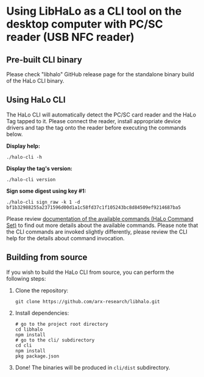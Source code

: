 # Using LibHaLo as a CLI tool on the desktop computer with PC/SC reader (USB NFC reader)

## Pre-built CLI binary

Please check "libhalo" GitHub release page for the standalone binary build of the HaLo CLI binary.

## Using HaLo CLI

The HaLo CLI will automatically detect the PC/SC card reader and the HaLo Tag tapped to it.
Please connect the reader, install appropriate device drivers and tap the tag onto the reader
before executing the commands below.

**Display help:**

```
./halo-cli -h
```

**Display the tag's version:**

```
./halo-cli version
```

**Sign some digest using key #1:**

```
./halo-cli sign_raw -k 1 -d bf1b32988255a2371596d00d1a1c58fd37c1f105243bc8d84509ef9214687ba5
```

Please review [documentation of the available commands (HaLo Command Set)](/docs/halo-command-set.md) to find out
more details about the available commands. Please note that the CLI commands are invoked slightly differently,
please review the CLI help for the details about command invocation.

## Building from source

If you wish to build the HaLo CLI from source, you can perform the following steps:

1. Clone the repository:
   ```
   git clone https://github.com/arx-research/libhalo.git
   ```
2. Install dependencies:
   ```
   # go to the project root directory
   cd libhalo
   npm install
   # go to the cli/ subdirectory
   cd cli
   npm install
   pkg package.json
   ```
3. Done! The binaries will be produced in `cli/dist` subdirectory.
